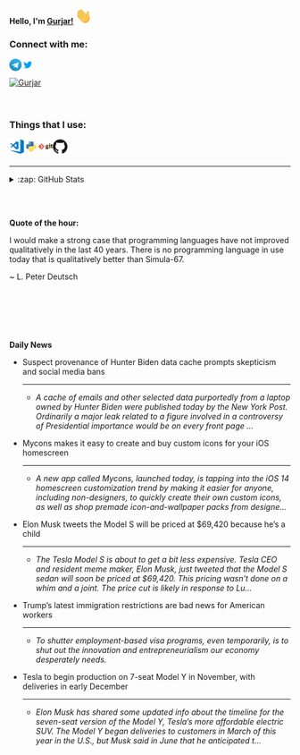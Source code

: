 #### Hello, I'm [Gurjar!](https://GurjarKing.github.io) <img src="https://raw.githubusercontent.com/ABSphreak/ABSphreak/master/gifs/Hi.gif" width="30px"></h2>


### Connect with me:

[<img align="left" alt="Gurjar | Telegram" width="22px" src="https://raw.githubusercontent.com/github/explore/80688e429a7d4ef2fca1e82350fe8e3517d3494d/topics/telegram/telegram.png" />][Telegram]
[<img align="left" alt="Gurjar | Twitter" width="22px" src="https://raw.githubusercontent.com/github/explore/80688e429a7d4ef2fca1e82350fe8e3517d3494d/topics/twitter/twitter.png" />][Twitter]
<br >
<br >
<a href="https://github.com/GurjarKing"><img src="https://komarev.com/ghpvc/?username=GurjarKing" alt="Gurjar" /></a> <br />
<br />
<br />
<!-- <br >

![](https://visitor-badge.glitch.me/badge?page_id=GurjarKing)

<br /> -->

### Things that I use:

[<img align="left" alt="Visual Studio Code" width="26px" src="https://raw.githubusercontent.com/github/explore/80688e429a7d4ef2fca1e82350fe8e3517d3494d/topics/visual-studio-code/visual-studio-code.png" />][VSCode]
[<img align="left" alt="Python" width="26px" src="https://raw.githubusercontent.com/github/explore/80688e429a7d4ef2fca1e82350fe8e3517d3494d/topics/python/python.png" />][Python]
[<img align="left" alt="Git" width="26px" src="https://raw.githubusercontent.com/github/explore/80688e429a7d4ef2fca1e82350fe8e3517d3494d/topics/git/git.png" />][Git]
[<img align="left" alt="GitHub" width="26px" src="https://raw.githubusercontent.com/github/explore/78df643247d429f6cc873026c0622819ad797942/topics/github/github.png" />][Github]

<br />
<br />

---
<details>
  <summary>:zap: GitHub Stats</summary>

<img align="left" alt="Gurjar's Github Stats" src="https://github-readme-stats.vercel.app/api?username=GurjarKing&show_icons=true&hide_border=true&count_private=true&include_all_commit=true&theme=algolia" />

</details>

<!-- ### 🔔 My latest tweet
<a href="https://twitter.com/Gurjar_King43" target="_blank">
	<img src="https://github.com/GurjarKing/GurjarKing/raw/master/tweet.png" width="70%" align="center" alt="Click to view on Twitter" title="My latest tweet, as an image"/>
</a> -->
<br>

<pre>

</pre>

**Quote of the hour:**

I would make a strong case that programming languages have not improved qualitatively in the last 40 years. There is no programming language in use today that is qualitatively better than Simula-67.

~ L. Peter Deutsch
<pre>

</pre>
<br>
<pre>


</pre>
<strong>Daily News</strong>
  
  - Suspect provenance of Hunter Biden data cache prompts skepticism and social media bans
     <hr/>
     
      - *A cache of emails and other selected data purportedly from a laptop owned by Hunter Biden were published today by the New York Post. Ordinarily a major leak related to a figure involved in a controversy of Presidential importance would be on every front page …*
     
  - Mycons makes it easy to create and buy custom icons for your iOS homescreen
      <hr/>
      
      - *A new app called Mycons, launched today, is tapping into the iOS 14 homescreen customization trend by making it easier for anyone, including non-designers, to quickly create their own custom icons, as well as shop premade icon-and-wallpaper packs from designe…*
      
  - Elon Musk tweets the Model S will be priced at $69,420 because he’s a child
      <hr/>
      
      - *The Tesla Model S is about to get a bit less expensive. Tesla CEO and resident meme maker, Elon Musk, just tweeted that the Model S sedan will soon be priced at $69,420. This pricing wasn’t done on a whim and a joint. The price cut is likely in response to Lu…*
      
  - Trump’s latest immigration restrictions are bad news for American workers
      <hr/>
      
      - *To shutter employment-based visa programs, even temporarily, is to shut out the innovation and entrepreneurialism our economy desperately needs.*
       
  - Tesla to begin production on 7-seat Model Y in November, with deliveries in early December
      <hr/>
       
       - *Elon Musk has shared some updated info about the timeline for the seven-seat version of the Model Y, Tesla’s more affordable electric SUV. The Model Y began deliveries to customers in March of this year in the U.S., but Musk said in June that he anticipated t…*
      

<br />

[VSCode]: https://code.visualstudio.com/
[Python]: https://www.python.org/
[Git]: https://git-scm.com/
[Github]: https://github.com/
[Telegram]: https://t.me/Gurjar_King/
[Twitter]: https://twitter.com/Gurjar_King43/
